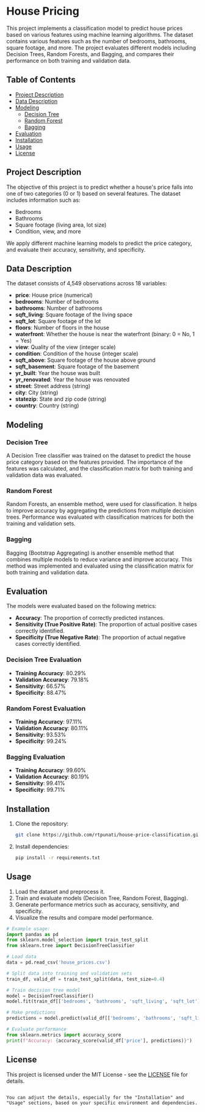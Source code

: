 
# House Pricing

This project implements a classification model to predict house prices based on various features using machine learning algorithms. The dataset contains various features such as the number of bedrooms, bathrooms, square footage, and more. The project evaluates different models including Decision Trees, Random Forests, and Bagging, and compares their performance on both training and validation data.

## Table of Contents

- [Project Description](#project-description)
- [Data Description](#data-description)
- [Modeling](#modeling)
  - [Decision Tree](#decision-tree)
  - [Random Forest](#random-forest)
  - [Bagging](#bagging)
- [Evaluation](#evaluation)
- [Installation](#installation)
- [Usage](#usage)
- [License](#license)

## Project Description

The objective of this project is to predict whether a house's price falls into one of two categories (0 or 1) based on several features. The dataset includes information such as:

- Bedrooms
- Bathrooms
- Square footage (living area, lot size)
- Condition, view, and more

We apply different machine learning models to predict the price category, and evaluate their accuracy, sensitivity, and specificity.

## Data Description

The dataset consists of 4,549 observations across 18 variables:

- **price**: House price (numerical)
- **bedrooms**: Number of bedrooms
- **bathrooms**: Number of bathrooms
- **sqft_living**: Square footage of the living space
- **sqft_lot**: Square footage of the lot
- **floors**: Number of floors in the house
- **waterfront**: Whether the house is near the waterfront (binary: 0 = No, 1 = Yes)
- **view**: Quality of the view (integer scale)
- **condition**: Condition of the house (integer scale)
- **sqft_above**: Square footage of the house above ground
- **sqft_basement**: Square footage of the basement
- **yr_built**: Year the house was built
- **yr_renovated**: Year the house was renovated
- **street**: Street address (string)
- **city**: City (string)
- **statezip**: State and zip code (string)
- **country**: Country (string)

## Modeling

### Decision Tree

A Decision Tree classifier was trained on the dataset to predict the house price category based on the features provided. The importance of the features was calculated, and the classification matrix for both training and validation data was evaluated.

### Random Forest

Random Forests, an ensemble method, were used for classification. It helps to improve accuracy by aggregating the predictions from multiple decision trees. Performance was evaluated with classification matrices for both the training and validation sets.

### Bagging

Bagging (Bootstrap Aggregating) is another ensemble method that combines multiple models to reduce variance and improve accuracy. This method was implemented and evaluated using the classification matrix for both training and validation data.

## Evaluation

The models were evaluated based on the following metrics:

- **Accuracy**: The proportion of correctly predicted instances.
- **Sensitivity (True Positive Rate)**: The proportion of actual positive cases correctly identified.
- **Specificity (True Negative Rate)**: The proportion of actual negative cases correctly identified.

### Decision Tree Evaluation

- **Training Accuracy**: 80.29%
- **Validation Accuracy**: 79.18%
- **Sensitivity**: 66.57%
- **Specificity**: 88.47%

### Random Forest Evaluation

- **Training Accuracy**: 97.11%
- **Validation Accuracy**: 80.11%
- **Sensitivity**: 93.53%
- **Specificity**: 99.24%

### Bagging Evaluation

- **Training Accuracy**: 99.60%
- **Validation Accuracy**: 80.19%
- **Sensitivity**: 99.41%
- **Specificity**: 99.71%

## Installation

1. Clone the repository:
   ```bash
   git clone https://github.com/rtpunati/house-price-classification.git
   ```

2. Install dependencies:
   ```bash
   pip install -r requirements.txt
   ```

## Usage

1. Load the dataset and preprocess it.
2. Train and evaluate models (Decision Tree, Random Forest, Bagging).
3. Generate performance metrics such as accuracy, sensitivity, and specificity.
4. Visualize the results and compare model performance.

```python
# Example usage:
import pandas as pd
from sklearn.model_selection import train_test_split
from sklearn.tree import DecisionTreeClassifier

# Load data
data = pd.read_csv('house_prices.csv')

# Split data into training and validation sets
train_df, valid_df = train_test_split(data, test_size=0.4)

# Train decision tree model
model = DecisionTreeClassifier()
model.fit(train_df[['bedrooms', 'bathrooms', 'sqft_living', 'sqft_lot']], train_df['price'])

# Make predictions
predictions = model.predict(valid_df[['bedrooms', 'bathrooms', 'sqft_living', 'sqft_lot']])

# Evaluate performance
from sklearn.metrics import accuracy_score
print(f"Accuracy: {accuracy_score(valid_df['price'], predictions)}")
```

## License

This project is licensed under the MIT License - see the [LICENSE](LICENSE) file for details.

```

You can adjust the details, especially for the "Installation" and "Usage" sections, based on your specific environment and dependencies.